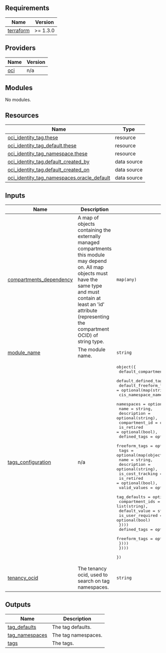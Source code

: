 ## Requirements

| Name | Version |
|------|---------|
| <a name="requirement_terraform"></a> [terraform](#requirement\_terraform) | >= 1.3.0 |

## Providers

| Name | Version |
|------|---------|
| <a name="provider_oci"></a> [oci](#provider\_oci) | n/a |

## Modules

No modules.

## Resources

| Name | Type |
|------|------|
| [oci_identity_tag.these](https://registry.terraform.io/providers/oracle/oci/latest/docs/resources/identity_tag) | resource |
| [oci_identity_tag_default.these](https://registry.terraform.io/providers/oracle/oci/latest/docs/resources/identity_tag_default) | resource |
| [oci_identity_tag_namespace.these](https://registry.terraform.io/providers/oracle/oci/latest/docs/resources/identity_tag_namespace) | resource |
| [oci_identity_tag.default_created_by](https://registry.terraform.io/providers/oracle/oci/latest/docs/data-sources/identity_tag) | data source |
| [oci_identity_tag.default_created_on](https://registry.terraform.io/providers/oracle/oci/latest/docs/data-sources/identity_tag) | data source |
| [oci_identity_tag_namespaces.oracle_default](https://registry.terraform.io/providers/oracle/oci/latest/docs/data-sources/identity_tag_namespaces) | data source |

## Inputs

| Name | Description | Type | Default | Required |
|------|-------------|------|---------|:--------:|
| <a name="input_compartments_dependency"></a> [compartments\_dependency](#input\_compartments\_dependency) | A map of objects containing the externally managed compartments this module may depend on. All map objects must have the same type and must contain at least an 'id' attribute (representing the compartment OCID) of string type. | `map(any)` | `null` | no |
| <a name="input_module_name"></a> [module\_name](#input\_module\_name) | The module name. | `string` | `"tags"` | no |
| <a name="input_tags_configuration"></a> [tags\_configuration](#input\_tags\_configuration) | n/a | <pre>object({<br>    default_compartment_id   = string,<br>    default_defined_tags     = optional(map(string)),<br>    default_freeform_tags    = optional(map(string))<br>    cis_namespace_name       = optional(string),<br>    namespaces = optional(map(object({<br>      name             = string,<br>      description      = optional(string),<br>      compartment_id   = optional(string),<br>      is_retired       = optional(bool),<br>      defined_tags     = optional(map(string)),<br>      freeform_tags    = optional(map(string))<br>      tags = optional(map(object({<br>        name             = string,<br>        description      = optional(string),<br>        is_cost_tracking = optional(bool),<br>        is_retired       = optional(bool),<br>        valid_values     = optional(list(string)),<br>        tag_defaults     = optional(map(object({<br>          compartment_ids = list(string),<br>          default_value = string,<br>          is_user_required = optional(bool)<br>        })))<br>        defined_tags        = optional(map(string)),<br>        freeform_tags       = optional(map(string)),<br>      })))  <br>    })))<br>  })</pre> | `null` | no |
| <a name="input_tenancy_ocid"></a> [tenancy\_ocid](#input\_tenancy\_ocid) | The tenancy ocid, used to search on tag namespaces. | `string` | n/a | yes |

## Outputs

| Name | Description |
|------|-------------|
| <a name="output_tag_defaults"></a> [tag\_defaults](#output\_tag\_defaults) | The tag defaults. |
| <a name="output_tag_namespaces"></a> [tag\_namespaces](#output\_tag\_namespaces) | The tag namespaces. |
| <a name="output_tags"></a> [tags](#output\_tags) | The tags. |
